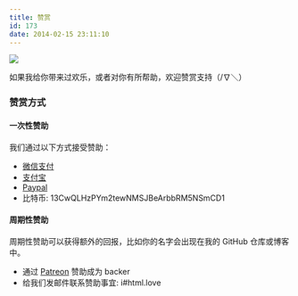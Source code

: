 ```yaml
---
title: 赞赏
id: 173
date: 2014-02-15 23:11:10
---
```


![](/images/donate.jpg)

如果我给你带来过欢乐，或者对你有所帮助，欢迎赞赏支持（/∇＼）

### 赞赏方式

#### 一次性赞助

我们通过以下方式接受赞助：

-   [微信支付](https://i.imgur.com/aq6PtWa.png)
-   [支付宝](https://i.imgur.com/wv1Pj2k.png)
-   [Paypal](https://www.paypal.me/DIYgod)
-   比特币: 13CwQLHzPYm2tewNMSJBeArbbRM5NSmCD1

#### 周期性赞助

周期性赞助可以获得额外的回报，比如你的名字会出现在我的 GitHub 仓库或博客中。

-   通过 [Patreon](https://www.patreon.com/DIYgod) 赞助成为 backer
-   给我们发邮件联系赞助事宜: i#html.love